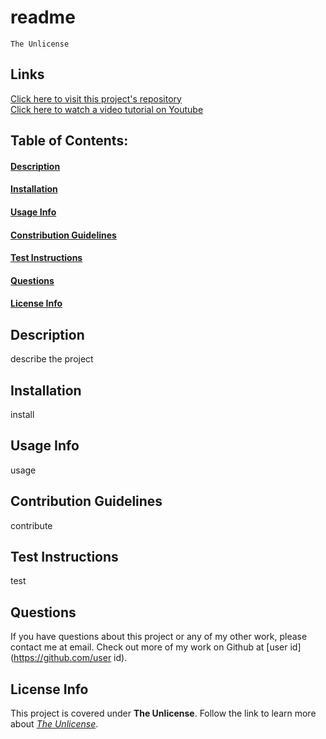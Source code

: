 # readme
    The Unlicense
## Links
[Click here to visit this project's repository](https://github.com/archonology/link)<br>
[Click here to watch a video tutorial on Youtube](link)    
## Table of Contents:
#### [Description](https://github.com/archonology/Pro-Readme-Generator/blob/main/README.md#description)
#### [Installation](https://github.com/archonology/Pro-Readme-Generator/blob/main/README.md#installation)
#### [Usage Info](https://github.com/archonology/Pro-Readme-Generator/blob/main/README.md#usage-info)
#### [Constribution Guidelines](https://github.com/archonology/Pro-Readme-Generator/blob/main/README.md#constribution-guidelines)
#### [Test Instructions](https://github.com/archonology/Pro-Readme-Generator/blob/main/README.md#test-instructions)
#### [Questions](https://github.com/archonology/Pro-Readme-Generator/blob/main/README.md#questions)
#### [License Info](https://github.com/archonology/Pro-Readme-Generator/blob/main/README.md#license-info)

## Description
describe the project
    
## Installation
install

## Usage Info
usage

## Contribution Guidelines
contribute

## Test Instructions
test

## Questions
If you have questions about this project or any of my other work, please contact me at email. Check out more of my work on Github at [user id](https://github.com/user id).
    
## License Info
This project is covered under **The Unlicense**. Follow the link to learn more about <a href="https://unlicense.org/" target="_blank">*The Unlicense*</a>.